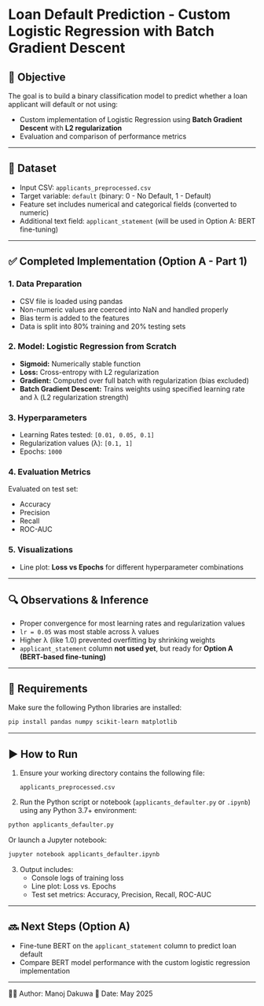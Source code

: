 # Loan Default Prediction - Custom Logistic Regression with Batch Gradient Descent

## 📌 Objective

The goal is to build a binary classification model to predict whether a loan applicant will default or not using:
- Custom implementation of Logistic Regression using **Batch Gradient Descent** with **L2 regularization**
- Evaluation and comparison of performance metrics

---

## 📁 Dataset

- Input CSV: `applicants_preprocessed.csv`
- Target variable: `default` (binary: 0 - No Default, 1 - Default)
- Feature set includes numerical and categorical fields (converted to numeric)
- Additional text field: `applicant_statement` (will be used in Option A: BERT fine-tuning)

---

## ✅ Completed Implementation (Option A - Part 1)

### 1. Data Preparation
- CSV file is loaded using pandas
- Non-numeric values are coerced into NaN and handled properly
- Bias term is added to the features
- Data is split into 80% training and 20% testing sets

### 2. Model: Logistic Regression from Scratch
- **Sigmoid:** Numerically stable function
- **Loss:** Cross-entropy with L2 regularization
- **Gradient:** Computed over full batch with regularization (bias excluded)
- **Batch Gradient Descent:** Trains weights using specified learning rate and λ (L2 regularization strength)

### 3. Hyperparameters
- Learning Rates tested: `[0.01, 0.05, 0.1]`
- Regularization values (λ): `[0.1, 1]`
- Epochs: `1000`

### 4. Evaluation Metrics
Evaluated on test set:
- Accuracy
- Precision
- Recall
- ROC-AUC

### 5. Visualizations
- Line plot: **Loss vs Epochs** for different hyperparameter combinations

---

## 🔍 Observations & Inference

- Proper convergence for most learning rates and regularization values
- `lr = 0.05` was most stable across λ values
- Higher λ (like 1.0) prevented overfitting by shrinking weights
- `applicant_statement` column **not used yet**, but ready for **Option A (BERT-based fine-tuning)**

---

## 🧪 Requirements

Make sure the following Python libraries are installed:

```bash
pip install pandas numpy scikit-learn matplotlib
```

---

## ▶️ How to Run

1. Ensure your working directory contains the following file:
    ```
    applicants_preprocessed.csv
    ```

2. Run the Python script or notebook (`applicants_defaulter.py` or `.ipynb`) using any Python 3.7+ environment:

```bash
python applicants_defaulter.py
```

Or launch a Jupyter notebook:

```bash
jupyter notebook applicants_defaulter.ipynb
```

3. Output includes:
    - Console logs of training loss
    - Line plot: Loss vs. Epochs
    - Test set metrics: Accuracy, Precision, Recall, ROC-AUC

---

## 🔜 Next Steps (Option A)

- Fine-tune BERT on the `applicant_statement` column to predict loan default
- Compare BERT model performance with the custom logistic regression implementation

---

👨‍💻 Author: Manoj Dakuwa 
📅 Date: May 2025  
